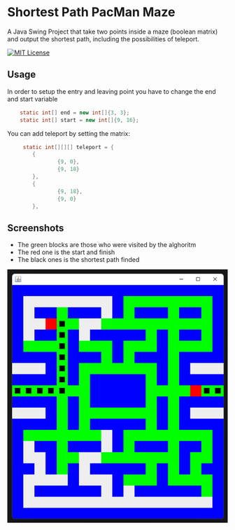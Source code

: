 
# Shortest Path PacMan Maze

A Java Swing Project that take two points inside a maze (boolean matrix) and output the shortest path, including the possibilities of teleport.

[![MIT License](https://img.shields.io/badge/License-MIT-green.svg)](https://choosealicense.com/licenses/mit/)



## Usage

In order to setup the entry and leaving point you have to change the end and start variable

```java
    static int[] end = new int[]{3, 3};
    static int[] start = new int[]{9, 16};
```

You can add teleport by setting the matrix:

```java
     static int[][][] teleport = {
        {
                {9, 0},        
                {9, 18}        
        },
        {
                {9, 18},       
                {9, 0}          
        },
```
## Screenshots

- The green blocks are those who were visited by the alghoritm
- The red one is the start and finish
- The black ones is the shortest path finded

![App Screenshot](screen.png)

